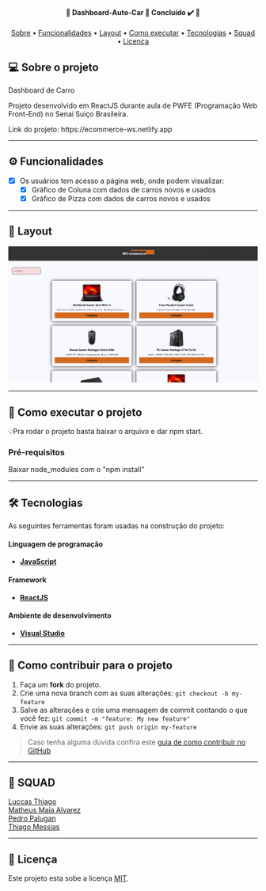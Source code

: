 <h4 align="center"> 
	🚧  Dashboard-Auto-Car 🚀 Concluído ✔️ 🚧
</h4>

<p align="center">
 <a href="#-sobre-o-projeto">Sobre</a> •
 <a href="#-Funcionalidades">Funcionalidades</a> •
 <a href="#-layout">Layout</a> • 
 <a href="#-como-executar-o-projeto">Como executar</a> • 
 <a href="#-tecnologias">Tecnologias</a> • 
 <a href="#-squad">Squad</a> • 
 <a href="#user-content--licença">Licença</a>
</p>


## 💻 Sobre o projeto

Dashboard de Carro

Projeto desenvolvido em ReactJS durante aula de PWFE (Programação Web Front-End) no Senai Suiço Brasileira. 

<p>Link do projeto: https://ecommerce-ws.netlify.app</p>

---

## ⚙️ Funcionalidades

- [x] Os usuários tem acesso a página web, onde podem visualizar:
  - [x] Gráfico de Coluna com dados de carros novos e usados
  - [x] Gráfico de Pizza com dados de carros novos e usados

---

## 🎨 Layout
![E-Commerce](https://github.com/Innovation-Skyline0/E-Commerce/blob/main/_assets/layout.png)

---

## 🚀 Como executar o projeto

💡Pra rodar o projeto basta baixar o arquivo e dar npm start.

### Pré-requisitos

Baixar node_modules com o "npm install"

---

## 🛠 Tecnologias

As seguintes ferramentas foram usadas na construção do projeto:

#### **Linguagem de programação**

-   **[JavaScript](https://developer.mozilla.org/pt-BR/docs/Web/JavaScript)**

#### **Framework**

-   **[ReactJS](https://pt-br.reactjs.org)**


#### **Ambiente de desenvolvimento**

-   **[Visual Studio](https://visualstudio.microsoft.com)**

---

## 💪 Como contribuir para o projeto

1. Faça um **fork** do projeto.
2. Crie uma nova branch com as suas alterações: `git checkout -b my-feature`
3. Salve as alterações e crie uma mensagem de commit contando o que você fez: `git commit -m "feature: My new feature"`
4. Envie as suas alterações: `git push origin my-feature`
> Caso tenha alguma dúvida confira este [guia de como contribuir no GitHub](./CONTRIBUTING.md)

---

## 🦸 SQUAD

<a href="https://github.com/LuccasThiago">Luccas Thiago</a>
<br />
<a href="https://br.linkedin.com/in/matheus-maia-alvarez-">Matheus Maia Alvarez</a>
<br />
<a href="https://github.com/pedropalugan">Pedro Palugan</a>
<br />
<a href="https://github.com/ThmSantos">Thiago Messias</a>
<br />

---

## 📝 Licença

Este projeto esta sobe a licença [MIT](./LICENSE).
